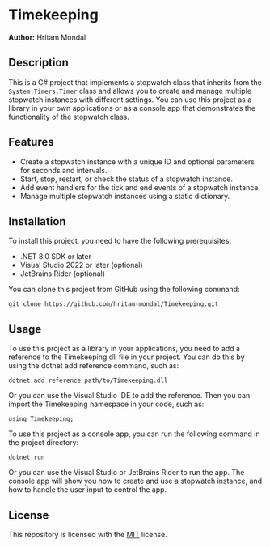 # Timekeeping

**Author:** Hritam Mondal

## Description
This is a C# project that implements a stopwatch class that inherits from the `System.Timers.Timer` class and allows you to create and manage multiple stopwatch instances with different settings. You can use this project as a library in your own applications or as a console app that demonstrates the functionality of the stopwatch class.

## Features
- Create a stopwatch instance with a unique ID and optional parameters for seconds and intervals.
- Start, stop, restart, or check the status of a stopwatch instance.
- Add event handlers for the tick and end events of a stopwatch instance.
- Manage multiple stopwatch instances using a static dictionary.

## Installation
To install this project, you need to have the following prerequisites:
- .NET 8.0 SDK or later
- Visual Studio 2022 or later (optional)
- JetBrains Rider (optional)

You can clone this project from GitHub using the following command:

```shell
git clone https://github.com/hritam-mondal/Timekeeping.git
```

## Usage
To use this project as a library in your applications, you need to add a reference to the Timekeeping.dll file in your project. You can do this by using the dotnet add reference command, such as:

```shell
dotnet add reference path/to/Timekeeping.dll
```

Or you can use the Visual Studio IDE to add the reference.
Then you can import the Timekeeping namespace in your code, such as:

```using Timekeeping;```

To use this project as a console app, you can run the following command in the project directory:

```shell
dotnet run
```

Or you can use the Visual Studio or JetBrains Rider to run the app.
The console app will show you how to create and use a stopwatch instance, and how to handle the user input to control the app.

## License

This repository is licensed with the [MIT](LICENSE) license.
